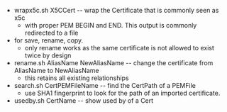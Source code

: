 * wrapx5c.sh X5CCert -- wrap the Certificate that is commonly seen as x5c
	* with proper PEM BEGIN and END. This output is commonly redirected to a file
* for save, rename, copy.
	* only rename works as the same certificate is not allowed to exist twice by design
* rename.sh AliasName NewAliasName -- change the certificate from AliasName to NewAliasName
	* this retains all existing relationships
* search.sh CertPEMFileName -- find the CertPath of a PEMFile
	* use SHA1 fingerprint to look for the path of an imported certificate.
* usedby.sh CertName -- show used by of a Cert
